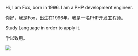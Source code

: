 Hi, I am Fox, born in 1996. I am a PHP development engineer.

你好，我是Fox，出生在1996年。我是一名PHP开发工程师。


Study Language in order to apply it.

学以致用。

<a title="Hits" target="_blank" href="https://github.com/foxliang/Blog"><img src="https://hits.b3log.org/foxliang/Blog.svg"></a>

